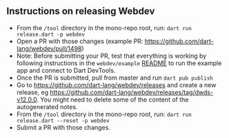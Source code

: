 ## Instructions on releasing Webdev

- From the `/tool` directory in the mono-repo root, run: `dart run release.dart -p webdev`
- Open a PR with those changes (example PR:
  https://github.com/dart-lang/webdev/pull/1498)
- Note: Before submitting your PR, test that everything is working by following
  instructions in the `webdev/example` [README](/example/README.md) to run the
  example app and connect to Dart DevTools.
- Once the PR is submitted, pull from master and run `dart pub publish`
- Go to https://github.com/dart-lang/webdev/releases and create a new
  release, eg https://github.com/dart-lang/webdev/releases/tag/dwds-v12.0.0. You
  might need to delete some of the content of the autogenerated notes.
- From the `/tool` directory in the mono-repo root, run: `dart run release.dart --reset -p webdev`
- Submit a PR with those changes.
